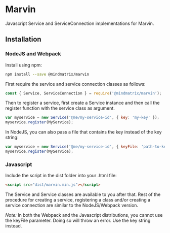 # Marvin
Javascript Service and ServiceConnection implementations for Marvin.

## Installation
### NodeJS and Webpack
Install using npm:

```sh
npm install --save @mindmatrix/marvin
```

First require the service and service connection classes as follows:

```js
const { Service, ServiceConnection } = require('@mindmatrix/marvin');
```

Then to register a service, first create a Service instance and then call the register function with the service class as argument.

```js
var myservice = new Service('@me/my-service-id', { key: 'my-key' });
myservice.register(MyService);
```

In NodeJS, you can also pass a file that contains the key instead of the key string:

```js
var myservice = new Service('@me/my-service-id', { keyFile: 'path-to-key-file' });
myservice.register(MyService);
```

### Javascript
Include the script in the dist folder into your .html file:

```html
<script src="dist/marvin.min.js"></script>
```

The Service and Service classes are available to you after that. Rest of the procedure for creating a service, registering a class and/or creating a service connection are similar to the NodeJS/Webpack version.

*Note:* In both the Webpack and the Javascript distributions, you cannot use the keyFile parameter. Doing so will throw an error. Use the key string instead.